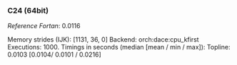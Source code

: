 
### C24 (64bit)

_Reference Fortan_: 0.0116

Memory strides (IJK): [1131, 36, 0]
Backend: orch:dace:cpu_kfirst
Executions: 1000.
Timings in seconds (median [mean / min / max]):
  Topline: 0.0103 [0.0104/ 0.0101 / 0.0216]
